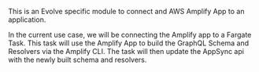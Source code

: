 This is an Evolve specific module to connect and AWS Amplify App to an application.

In the current use case, we will be connecting the Amplify app to a Fargate Task.
This task will use the Amplify App to build the GraphQL Schema and Resolvers via the Amplify CLI.
The task will then update the AppSync api with the newly built schema and resolvers.
